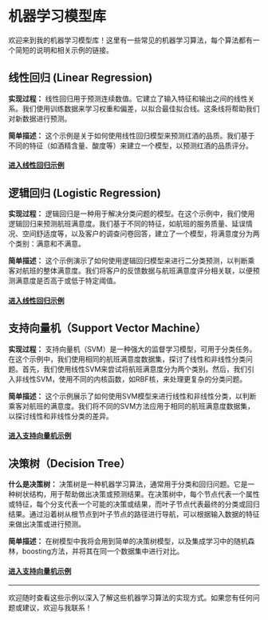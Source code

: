 # 机器学习模型库

欢迎来到我的机器学习模型库！这里有一些常见的机器学习算法，每个算法都有一个简短的说明和相关示例的链接。

## 线性回归 (Linear Regression)

**实现过程：** 线性回归用于预测连续数值。它建立了输入特征和输出之间的线性关系。我们使用训练数据来学习权重和偏差，以拟合最佳拟合线。这条线将帮助我们对新数据进行预测。

**简单描述：** 这个示例是关于如何使用线性回归模型来预测红酒的品质。我们基于不同的特征（如酒精含量、酸度等）来建立一个模型，以预测红酒的品质评分。

#### [进入线性回归示例](https://github.com/frenkiefang/machine_learning/blob/main/linear_regression.ipynb)

## 逻辑回归 (Logistic Regression)

**实现过程：** 逻辑回归是一种用于解决分类问题的模型。在这个示例中，我们使用逻辑回归来预测航班满意度。我们基于不同的特征，如航班的服务质量、延误情况、空间舒适度等，以及客户的调查问卷回答，建立了一个模型，将满意度分为两个类别：满意和不满意。

**简单描述：** 这个示例演示了如何使用逻辑回归模型来进行二分类预测，以判断乘客对航班的整体满意度。我们将客户的反馈数据与航班满意度评分相关联，以便预测满意度是否高于或低于特定阈值。

#### [进入线性回归示例](https://github.com/frenkiefang/machine_learning/blob/main/logistic_regression.ipynb)

## 支持向量机（Support Vector Machine）

**实现过程：** 支持向量机（SVM）是一种强大的监督学习模型，可用于分类任务。在这个示例中，我们使用相同的航班满意度数据集，探讨了线性和非线性分类问题。首先，我们使用线性SVM来尝试将航班满意度分为两个类别。然后，我们引入非线性SVM，使用不同的内核函数，如RBF核，来处理更复杂的分类问题。

**简单描述：** 这个示例展示了如何使用SVM模型来进行线性和非线性分类，以判断乘客对航班的满意度。我们将不同的SVM方法应用于相同的航班满意度数据集，以探讨线性和非线性分类的差异。

#### [进入支持向量机示例](https://github.com/frenkiefang/machine_learning/blob/main/svm.ipynb)

## 决策树（Decision Tree）

**什么是决策树：** 决策树是一种机器学习算法，通常用于分类和回归问题。它是一种树状结构，用于帮助做出决策或预测结果。在决策树中，每个节点代表一个属性或特征，每个分支代表一个可能的决策或结果，而叶子节点代表最终的分类或回归结果。通过沿着树从根节点到叶子节点的路径进行导航，可以根据输入数据的特征来做出决策或进行预测。

**简单描述：** 在树模型中我将会用到简单的决策树模型，以及集成学习中的随机森林，boosting方法，并将其在同一个数据集中进行对比。

#### [进入支持向量机示例](https://github.com/frenkiefang/machine_learning/blob/main/tree.ipynb)

***

欢迎随时查看这些示例以深入了解这些机器学习算法的实现方式。如果您有任何问题或建议，欢迎与我联系！

